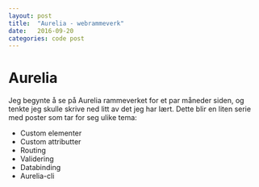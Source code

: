 ```yaml
---
layout: post
title:  "Aurelia - webrammeverk"
date:   2016-09-20
categories: code post
---
```

Aurelia
===========
Jeg begynte å se på Aurelia rammeverket for et par måneder siden, og tenkte 
jeg skulle skrive ned litt av det jeg har lært. Dette blir en liten serie med 
poster som tar for seg ulike tema:

- Custom elementer
- Custom attributter
- Routing
- Validering
- Databinding
- Aurelia-cli


